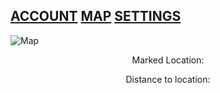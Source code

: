 ## [ACCOUNT](https://google.com/) [MAP](https://www.google.com/) [SETTINGS](https://www.google.com/)
 
 ![Map](https://live.staticflickr.com/31/40919010_157eb18de1_b.jpg)


<p align="center">
Marked Location:
 </p>
 
<p align="center">
Distance to location:
 </p>
